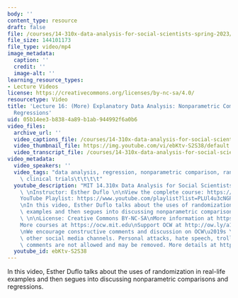 ```yaml
---
body: ''
content_type: resource
draft: false
file: /courses/14-310x-data-analysis-for-social-scientists-spring-2023/14310x-lecture-16_360p_16_9.mp4
file_size: 144101173
file_type: video/mp4
image_metadata:
  caption: ''
  credit: ''
  image-alt: ''
learning_resource_types:
- Lecture Videos
license: https://creativecommons.org/licenses/by-nc-sa/4.0/
resourcetype: Video
title: 'Lecture 16: (More) Explanatory Data Analysis: Nonparametric Comparisons and
  Regressions'
uid: 05b14ee3-b838-4a89-b1ab-944992f6a0b6
video_files:
  archive_url: ''
  video_captions_file: /courses/14-310x-data-analysis-for-social-scientists-spring-2023/1aGP7NOrkWpiJB7genEwDDGsyc6tyh-qc_transcript.webvtt
  video_thumbnail_file: https://img.youtube.com/vi/ebKtv-S2S38/default.jpg
  video_transcript_file: /courses/14-310x-data-analysis-for-social-scientists-spring-2023/1aGP7NOrkWpiJB7genEwDDGsyc6tyh-qc_transcript.pdf
video_metadata:
  video_speakers: ''
  video_tags: "data analysis, regression, nonparametric comparison, randomization,\
    \ clinical trials\t\t\t\t"
  youtube_description: "MIT 14.310x Data Analysis for Social Scientists, Spring 2023\
    \ \nInstructor: Esther Duflo \n\nView the complete course: https://ocw.mit.edu/courses/14-310x-data-analysis-for-social-scientists-spring-2023\n\
    YouTube Playlist: https://www.youtube.com/playlist?list=PLUl4u3cNGP61ATaGTFcSp7bhogloD2wHP\n\
    \nIn this video, Esther Duflo talks about the uses of randomization in real-life\
    \ examples and then segues into discussing nonparametric comparisons and regressions.\
    \ \n\nLicense: Creative Commons BY-NC-SA\nMore information at https://ocw.mit.edu/terms\n\
    More courses at https://ocw.mit.edu\nSupport OCW at http://ow.ly/a1If50zVRlQ\n\
    \nWe encourage constructive comments and discussion on OCW\u2019s YouTube and\
    \ other social media channels. Personal attacks, hate speech, trolling, and inappropriate\
    \ comments are not allowed and may be removed. More details at https://ocw.mit.edu/comments."
  youtube_id: ebKtv-S2S38
---
```

In this video, Esther Duflo talks about the uses of randomization in real-life examples and then segues into discussing nonparametric comparisons and regressions.